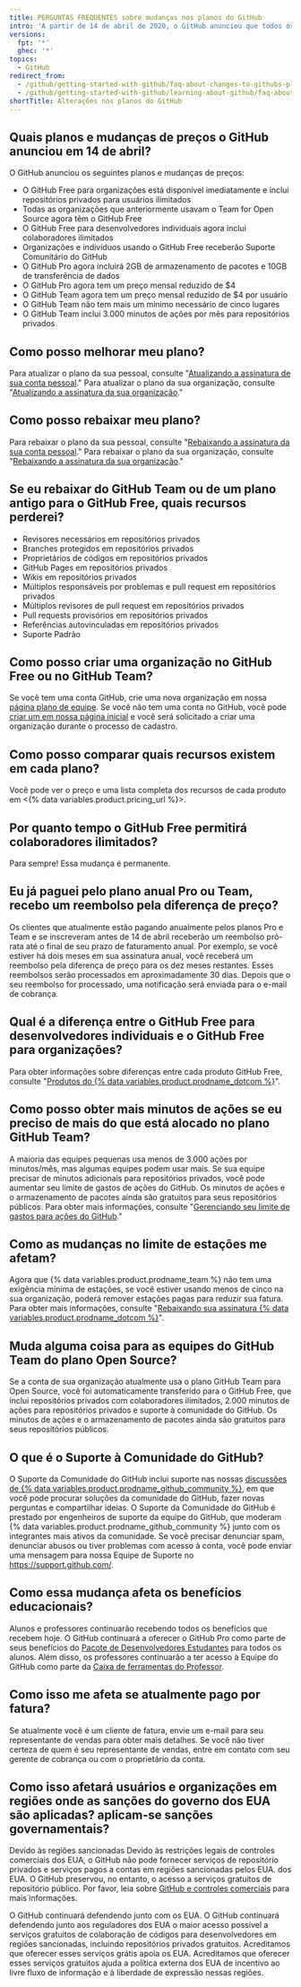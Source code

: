 ```yaml
---
title: PERGUNTAS FREQUENTES sobre mudanças nos planos do GitHub
intro: 'A partir de 14 de abril de 2020, o GitHub anunciou que todos os principais recursos do GitHub agora são gratuitos para todos.'
versions:
  fpt: '*'
  ghec: '*'
topics:
  - GitHub
redirect_from:
  - /github/getting-started-with-github/faq-about-changes-to-githubs-plans
  - /github/getting-started-with-github/learning-about-github/faq-about-changes-to-githubs-plans
shortTitle: Alterações nos planos do GitHub
---
```


## Quais planos e mudanças de preços o GitHub anunciou em 14 de abril?

O GitHub anunciou os seguintes planos e mudanças de preços:

- O GitHub Free para organizações está disponível imediatamente e inclui repositórios privados para usuários ilimitados
- Todas as organizações que anteriormente usavam o Team for Open Source agora têm o GitHub Free
- O GitHub Free para desenvolvedores individuais agora inclui colaboradores ilimitados
- Organizações e indivíduos usando o GitHub Free receberão Suporte Comunitário do GitHub
- O GitHub Pro agora incluirá 2GB de armazenamento de pacotes e 10GB de transferência de dados
- O GitHub Pro agora tem um preço mensal reduzido de $4
- O GitHub Team agora tem um preço mensal reduzido de $4 por usuário
- O GitHub Team não tem mais um mínimo necessário de cinco lugares
- O GitHub Team inclui 3.000 minutos de ações por mês para repositórios privados

## Como posso melhorar meu plano?

Para atualizar o plano da sua pessoal, consulte "[Atualizando a assinatura de sua conta pessoal](/billing/managing-billing-for-your-github-account/upgrading-your-github-subscription#upgrading-your-personal-accounts-subscription)." Para atualizar o plano da sua organização, consulte "[Atualizando a assinatura da sua organização](/billing/managing-billing-for-your-github-account/upgrading-your-github-subscription#upgrading-your-organizations-subscription)."

## Como posso rebaixar meu plano?

Para rebaixar o plano da sua pessoal, consulte "[Rebaixando a assinatura da sua conta pessoal](/billing/managing-billing-for-your-github-account/downgrading-your-github-subscription#downgrading-your-personal-accounts-subscription)." Para rebaixar o plano da sua organização, consulte "[Rebaixando a assinatura da sua organização](/billing/managing-billing-for-your-github-account/downgrading-your-github-subscription#downgrading-your-organizations-subscription)."

## Se eu rebaixar do GitHub Team ou de um plano antigo para o GitHub Free, quais recursos perderei?
- Revisores necessários em repositórios privados
- Branches protegidos em repositórios privados
- Proprietários de códigos em repositórios privados
- GitHub Pages em repositórios privados
- Wikis em repositórios privados
- Múltiplos responsáveis por problemas e pull request em repositórios privados
- Múltiplos revisores de pull request em repositórios privados
- Pull requests provisórios em repositórios privados
- Referências autovinculadas em repositórios privados
- Suporte Padrão

## Como posso criar uma organização no GitHub Free ou no GitHub Team?

Se você tem uma conta GitHub, crie uma nova organização em nossa [página plano de equipe](https://github.com/organizations/plan). Se você não tem uma conta no GitHub, você pode [criar um em nossa página inicial](https://github.com/) e você será solicitado a criar uma organização durante o processo de cadastro.

## Como posso comparar quais recursos existem em cada plano?

Você pode ver o preço e uma lista completa dos recursos de cada produto em <{% data variables.product.pricing_url %}>.

## Por quanto tempo o GitHub Free permitirá colaboradores ilimitados?

Para sempre! Essa mudança é permanente.

## Eu já paguei pelo plano anual Pro ou Team, recebo um reembolso pela diferença de preço?

Os clientes que atualmente estão pagando anualmente pelos planos Pro e Team e se inscreveram antes de 14 de abril receberão um reembolso pró-rata até o final de seu prazo de faturamento anual. Por exemplo, se você estiver há dois meses em sua assinatura anual, você receberá um reembolso pela diferença de preço para os dez meses restantes. Esses reembolsos serão processados em aproximadamente 30 dias. Depois que o seu reembolso for processado, uma notificação será enviada para o e-mail de cobrança.

## Qual é a diferença entre o GitHub Free para desenvolvedores individuais e o GitHub Free para organizações?

Para obter informações sobre diferenças entre cada produto GitHub Free, consulte "[Produtos do {% data variables.product.prodname_dotcom %}](/articles/github-s-products)".

## Como posso obter mais minutos de ações se eu preciso de mais do que está alocado no plano GitHub Team?

A maioria das equipes pequenas usa menos de 3.000 ações por minutos/mês, mas algumas equipes podem usar mais. Se sua equipe precisar de minutos adicionais para repositórios privados, você pode aumentar seu limite de gastos de ações do GitHub. Os minutos de ações e o armazenamento de pacotes ainda são gratuitos para seus repositórios públicos. Para obter mais informações, consulte "[Gerenciando seu limite de gastos para ações do GitHub](/billing/managing-billing-for-github-actions/managing-your-spending-limit-for-github-actions)."

## Como as mudanças no limite de estações me afetam?

Agora que {% data variables.product.prodname_team %} não tem uma exigência mínima de estações, se você estiver usando menos de cinco na sua organização, poderá remover estações pagas para reduzir sua fatura. Para obter mais informações, consulte "[Rebaixando sua assinatura {% data variables.product.prodname_dotcom %}](/billing/managing-billing-for-your-github-account/downgrading-your-github-subscription#removing-paid-seats-from-your-organization)".

## Muda alguma coisa para as equipes do GitHub Team do plano Open Source?

Se a conta de sua organização atualmente usa o plano GitHub Team para Open Source, você foi automaticamente transferido para o GitHub Free, que inclui repositórios privados com colaboradores ilimitados, 2.000 minutos de ações para repositórios privados e suporte à comunidade do GitHub. Os minutos de ações e o armazenamento de pacotes ainda são gratuitos para seus repositórios públicos.

## O que é o Suporte à Comunidade do GitHub?

O Suporte da Comunidade do GitHub inclui suporte nas nossas [discussões de {% data variables.product.prodname_github_community %}](https://github.com/orgs/community/discussions), em que você pode procurar soluções da comunidade do GitHub, fazer novas perguntas e compartilhar ideias. O Suporte da Comunidade do GitHub é prestado por engenheiros de suporte da equipe do GitHub, que moderam {% data variables.product.prodname_github_community %} junto com os integrantes mais ativos da comunidade. Se você precisar denunciar spam, denunciar abusos ou tiver problemas com acesso à conta, você pode enviar uma mensagem para nossa Equipe de Suporte no https://support.github.com/.

## Como essa mudança afeta os benefícios educacionais?

Alunos e professores continuarão recebendo todos os benefícios que recebem hoje. O GitHub continuará a oferecer o GitHub Pro como parte de seus benefícios do [Pacote de Desenvolvedores Estudantes](https://education.github.com/pack) para todos os alunos. Além disso, os professores continuarão a ter acesso à Equipe do GitHub como parte da [Caixa de ferramentas do Professor](https://education.github.com/toolbox).

## Como isso me afeta se atualmente pago por fatura?

Se atualmente você é um cliente de fatura, envie um e-mail para seu representante de vendas para obter mais detalhes. Se você não tiver certeza de quem é seu representante de vendas, entre em contato com seu gerente de cobrança ou com o proprietário da conta.

## Como isso afetará usuários e organizações em regiões onde as sanções do governo dos EUA são aplicadas? aplicam-se sanções governamentais?

Devido às regiões sancionadas Devido às restrições legais de controles comerciais dos EUA, o GitHub não pode fornecer serviços de repositório privados e serviços pagos a contas em regiões sancionadas pelos EUA. dos EUA. O GitHub preservou, no entanto, o acesso a serviços gratuitos de repositório público. Por favor, leia sobre [GitHub e controles comerciais](/free-pro-team@latest/github/site-policy/github-and-trade-controls) para mais informações.

O GitHub continuará defendendo junto com os EUA. O GitHub continuará defendendo junto aos reguladores dos EUA o maior acesso possível a serviços gratuitos de colaboração de códigos para desenvolvedores em regiões sancionadas, incluindo repositórios privados gratuitos. Acreditamos que oferecer esses serviços grátis apoia os EUA. Acreditamos que oferecer esses serviços gratuitos ajuda a política externa dos EUA de incentivo ao livre fluxo de informação e à liberdade de expressão nessas regiões.
